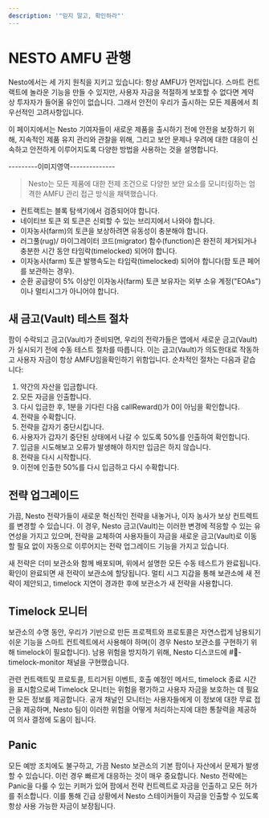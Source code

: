 ```yaml
---
description: '"믿지 말고, 확인하라"'
---
```


# NESTO AMFU 관행

Nesto에서는 세 가지 원칙을 지키고 있습니다: 항상 AMFU가 먼저입니다. 스마트 컨트랙트에 놀라운 기능을 만들 수 있지만, 사용자 자금을 적절하게 보호할 수 없다면 계약 상 투자자가 들어올 유인이 없습니다. 그래서 안전이 우리가 출시하는 모든 제품에서 최우선적인 고려사항입니다.

이 페이지에서는 Nesto 기여자들이 새로운 제품을 출시하기 전에 안전을 보장하기 위해, 지속적인 제품 유지 관리와 관찰을 위해, 그리고 보안 문제나 우려에 대한 대응이 신속하고 안전하게 이루어지도록 다양한 방법을 사용하는 것을 설명합니다.

\---------이미지영역--------------

> Nesto는 모든 제품에 대한 전제 조건으로 다양한 보안 요소를 모니터링하는 엄격한 AMFU 관리 접근 방식을 채택했습니다.

* 컨트랙트는 블록 탐색기에서 검증되어야 합니다.
* 네이티브 토큰 외 토큰은 신뢰할 수 있는 브리지에서 나와야 합니다.
* 이자농사(farm)의 토큰을 보상하려면 유동성이 충분해야 합니다.
* 러그풀(rug)/ 마이그레이터 코드(migrator) 함수(function)은 완전히 제거되거나 충분한 시간 동안 타임락(timelocked) 되어야 합니다.
* 이자농사(farm) 토큰 발행속도는 타임락(timelocked) 되어야 합니다(팜 토큰 페어를 보관하는 경우).
* 순환 공급량이 5% 이상인 이자농사(farm) 토큰 보유자는 외부 소유 계정("EOAs")이나 멀티시그가 아니어야 합니다.

## 새 금고(Vault) 테스트 절차

팜이 수락되고 금고(Vault)가 준비되면, 우리의 전략가들은 앱에서 새로운 금고(Vault)가 실시되기 전에 수동 테스트 절차를 따릅니다. 이는 금고(Vault)가 의도한대로 작동하고 사용자 자금이 항상 AMFU임을확인하기 위함입니다. 순차적인 절차는 다음과 같습니다:

1. 약간의 자산을 입금합니다.
2. 모든 자금을 인출합니다.
3. 다시 입금한 후, 1분을 기다린 다음 callReward()가 0이 아님을 확인합니다.
4. 전략을 수확합니다.
5. 전략을 갑자기 중단시킵니다.
6. 사용자가 갑자기 중단된 상태에서 나갈 수 있도록 50%를 인출하여 확인합니다.
7. 입금을 시도해보고 오류가 발생해야 하지만 입금은 하지 않습니다.
8. 전략을 다시 시작합니다.
9. 이전에 인출한 50%를 다시 입금하고 다시 수확합니다.

## 전략 업그레이드

가끔, Nesto 전략가들이 새로운 혁신적인 전략을 내놓거나, 이자 농사가 보상 컨트렉트를 변경할 수 있습니다. 이 경우, Nesto 금고(Vault)는 이러한 변경에 적응할 수 있는 유연성을 가지고 있으며, 전략을 교체하여 사용자들이 자금을 새로운 금고(Vault)로 이동할 필요 없이 자동으로 이루어지는 전략 업그레이드 기능을 가지고 있습니다.

새 전략은 더미 보관소와 함께 배포되며, 위에서 설명한 모든 수동 테스트가 완료됩니다. 확인이 완료되면 새 전략이 보관소에 할당됩니다. 멀티 시그 지갑을 통해 보관소에 새 전략이 제안되고, timelock 지연이 경과한 후에 보관소가 새 전략을 사용합니다.

## Timelock 모니터

보관소의 수명 동안, 우리가 기반으로 만든 프로젝트와 프로토콜은 자연스럽게 남용되기 쉬운 기능을 스마트 컨트렉트에서 사용해야 하며(이 경우 Nesto 보관소를 구현하기 위해 timelock이 필요합니다). 남용 위험을 방지하기 위해, Nesto 디스코드에 #👀-timelock-monitor 채널을 구현했습니다.

관련 컨트랙트및 프로토콜, 트리거된 이벤트, 호출 예정인 메서드, timelock 종료 시간을 표시함으로써 Timelock 모니터는 위험을 평가하고 사용자 자금을 보호하는 데 필요한 모든 정보를 제공합니다. 공개 채널인 모니터는 사용자들에게 이 정보에 대한 무료 접근을 제공하며, Nesto 팀이 이러한 위험을 어떻게 처리하는지에 대한 통찰력을 제공하여 의사 결정에 도움이 됩니다.

## Panic

모든 예방 조치에도 불구하고, 가끔 Nesto 보관소의 기본 팜이나 자산에서 문제가 발생할 수 있습니다. 이런 경우 빠르게 대응하는 것이 매우 중요합니다. Nesto 전략에는 Panic을 다룰 수 있는 키퍼가 있어 팜에서 전략 컨트렉트로 자금을 인출하고 모든 허가를 취소합니다. 이를 통해 긴급 상황에서 Nesto 스테이커들이 자금을 인출할 수 있도록 항상 사용 가능한 자금이 보장됩니다.
